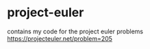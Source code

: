 # project-euler
contains my code for the project euler problems https://projecteuler.net/problem=205
